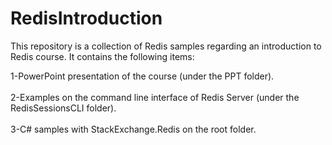 # RedisIntroduction
This repository is a collection of Redis samples regarding an introduction to Redis course. It contains the following items:

1-PowerPoint presentation of the course (under the PPT folder). <br />  
2-Examples on the command line interface of Redis Server (under the RedisSessionsCLI folder). <br />  
3-C# samples with StackExchange.Redis on the root folder. <br />  
